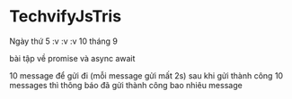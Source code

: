 # TechvifyJsTris

Ngày thứ 5 :v :v :v 10 tháng 9 
	
bài tập về promise và async await




10 message để gửi đi (mỗi message gửi mất 2s)
 sau khi gửi thành công 10 messages thì thông báo đã gửi thành công bao nhiêu message
